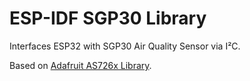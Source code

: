 # ESP-IDF SGP30 Library 

Interfaces ESP32 with SGP30 Air Quality Sensor via I²C.

Based on [Adafruit AS726x Library](https://github.com/adafruit/Adafruit_SGP30).

